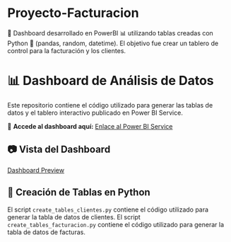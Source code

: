 # Proyecto-Facturacion
🚀 Dashboard desarrollado en PowerBI 📊 utilizando tablas creadas con Python 🐍 (pandas, random, datetime). El objetivo fue crear un tablero de control para la facturación y los clientes.

# 📊 Dashboard de Análisis de Datos

Este repositorio contiene el código utilizado para generar las tablas de datos y el tablero interactivo publicado en Power BI Service.

🔗 **Accede al dashboard aquí:** [Enlace al Power BI Service](https://app.powerbi.com/view?r=eyJrIjoiN2NkNTM4MzYtZWIwNC00MWYzLWI1YWMtZDcxNDg5NDYwYTI3IiwidCI6ImRmMTA2Y2Q0LWQwYTktNDk1ZC1hMWZlLWZiODU5YjA5Y2MyNyIsImMiOjR9&pageName=47cbc9924c2533cb48c5)

## 📷 Vista del Dashboard
[Dashboard Preview](images/Proyecto_Dashboard_Facturación_07_02_25.pdf)

## 🐍 Creación de Tablas en Python
El script `create_tables_clientes.py` contiene el código utilizado para generar la tabla de datos de clientes.
El script `create_tables_facturacion.py` contiene el código utilizado para generar la tabla de datos de facturas.

